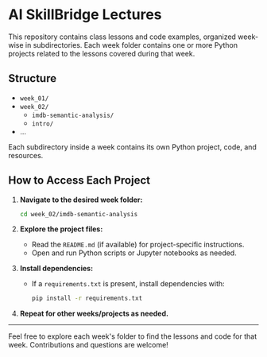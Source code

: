 # AI SkillBridge Lectures

This repository contains class lessons and code examples, organized week-wise in subdirectories. Each week folder contains one or more Python projects related to the lessons covered during that week.

## Structure

- `week_01/`  
- `week_02/`  
  - `imdb-semantic-analysis/`  
  - `intro/`  
- ...

Each subdirectory inside a week contains its own Python project, code, and resources.

## How to Access Each Project

1. **Navigate to the desired week folder:**
   ```sh
   cd week_02/imdb-semantic-analysis
   ```
2. **Explore the project files:**
   - Read the `README.md` (if available) for project-specific instructions.
   - Open and run Python scripts or Jupyter notebooks as needed.

3. **Install dependencies:**
   - If a `requirements.txt` is present, install dependencies with:
     ```sh
     pip install -r requirements.txt
     ```

4. **Repeat for other weeks/projects as needed.**

---

Feel free to explore each week's folder to find the lessons and code for that week. Contributions and questions are welcome!
